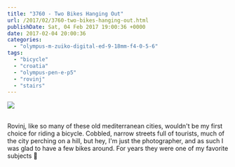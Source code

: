 ```yaml
---
title: "3760 - Two Bikes Hanging Out"
url: /2017/02/3760-two-bikes-hanging-out.html
publishDate: Sat, 04 Feb 2017 19:00:36 +0000
date: 2017-02-04 20:00:36
categories: 
  - "olympus-m-zuiko-digital-ed-9-18mm-f4-0-5-6"
tags: 
  - "bicycle"
  - "croatia"
  - "olympus-pen-e-p5"
  - "rovinj"
  - "stairs"
---
```

<div class="container">
<div class="center"><a target="_blank" href="https://d25zfm9zpd7gm5.cloudfront.net/1200x1200/2016/20160801_144946_lr.jpg"><img class="webfeedsFeaturedVisual" src="https://d25zfm9zpd7gm5.cloudfront.net/0600x0600/2016/20160801_144946_lr.jpg" /></a></div>
</div>
<br />

Rovinj, like so many of these old mediterranean cities, wouldn't be my first choice for riding a bicycle. Cobbled, narrow streets full of tourists, much of the city perching on a hill, but hey, I'm just the photographer, and as such I was glad to have a few bikes around. For years they were one of my favorite subjects 🙂
